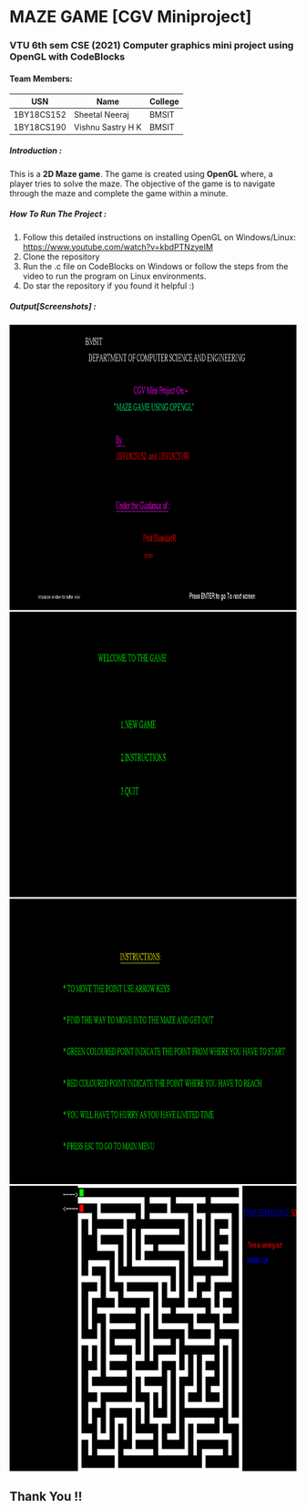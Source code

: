# **MAZE GAME [CGV Miniproject]**
### VTU 6th sem CSE (2021) Computer graphics mini project using OpenGL with CodeBlocks  

#### **Team Members**:
| USN  | Name  | College  |
|---|---| ---|
| 1BY18CS152  |Sheetal Neeraj|BMSIT
|  1BY18CS190 |Vishnu Sastry H K  |BMSIT

##### *Introduction* :
This is a **2D Maze game**. The game is created using **OpenGL** where, a player tries to solve the maze. The objective of the game is to navigate through the maze and complete the game within a minute.


##### *How To Run The Project* :
1) Follow this detailed instructions on installing OpenGL on Windows/Linux: https://www.youtube.com/watch?v=kbdPTNzyeIM
2) Clone the repository
3) Run the .c file on CodeBlocks on Windows or follow the steps from the video to run the program on Linux environments.
4) Do star the repository if you found it helpful :)


##### *Output[Screenshots]* :

<img src="screenshots/page1.png" width="1000" height="500">
<img src="screenshots/page2.png" width="1000" height="500">
<img src="screenshots/page4.png" width="1000" height="500">
<img src="screenshots/page3.png" width="1000" height="500">


## Thank You !!

